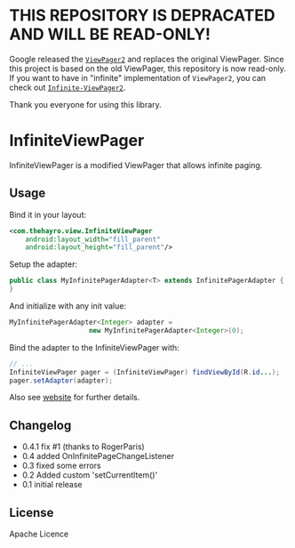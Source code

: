 # THIS REPOSITORY IS DEPRACATED AND WILL BE READ-ONLY!

Google released the [`ViewPager2`](https://developer.android.com/jetpack/androidx/releases/viewpager2) and replaces the original ViewPager. Since this project is based on the old ViewPager, this repository is now read-only. If you want to have in "infinite" implementation of `ViewPager2`, you can check out [`Infinite-ViewPager2`](https://github.com/zeph7/Infinite-ViewPager2).

Thank you everyone for using this library.


InfiniteViewPager
=========

InfiniteViewPager is a modified ViewPager that allows infinite paging.

Usage
----
Bind it in your layout:
```xml
<com.thehayro.view.InfiniteViewPager 
    android:layout_width="fill_parent"
    android:layout_height="fill_parent"/>
```

Setup the adapter:
```java
public class MyInfinitePagerAdapter<T> extends InfinitePagerAdapter {  // ...
}
```
And initialize with any init value:
```java
MyInfinitePagerAdapter<Integer> adapter = 
                    new MyInfinitePagerAdapter<Integer>(0);
```

Bind the adapter to the InfiniteViewPager with:
```java
// ...
InfiniteViewPager pager = (InfiniteViewPager) findViewById(R.id...);
pager.setAdapter(adapter);
```
Also see [website] for further details.

Changelog
----
 - 0.4.1 fix #1 (thanks to RogerParis)
 - 0.4 added OnInfinitePageChangeListener
 - 0.3 fixed some errors
 - 0.2 Added custom 'setCurrentItem()'
 - 0.1 initial release

License
----

Apache Licence

  [Website]: http://thehayro.blogspot.de/2013/09/infiniteviewpager-infinite-paging.html
